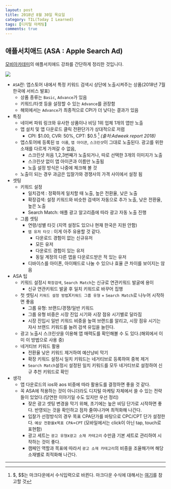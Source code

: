 ```yaml
---
layout: post
title: 2018년 8월 30일 목요일
category: TIL(Today I Learned)
tags: [디지털 마케팅]
comments: true
---
```


## 애플서치애드 (ASA : Apple Search Ad)

[모비아카데미](http://www.mobiacademy.co.kr/main)의 애플서치애드 강좌를 간단하게 정리한 것입니다.

![](https://happist.com/wp-content/uploads/2018/06/%EC%95%A0%ED%94%8C-%EC%95%B1-%EC%8A%A4%ED%86%A0%EC%96%B4-%EA%B2%80%EC%83%89-%EA%B4%91%EA%B3%A0-Apple-App-store-search-ads.jpg)

- `ASA`란: 앱스토어 내에서 특정 키워드 검색시 상단에 노출시켜주는 상품(2018년 7월 한국에 서비스 발표)
    - 상품 종류는 `Basic`, `Advance`가 있음
    - 키워드/타겟 등을 설정할 수 있는 `Advance`를 권장함
    - 해외에서는 `Advance`가 최종적으로 CPI가 더 낮다는 결과가 있음
- 특징
    - 네이버 파워 링크와 유사한 상품이나 비딩 1위 업체 1개의 앱만 노출
    - 앱 설치 및 앱 다운로드 클릭 전환단가가 상대적으로 저렴
        - CPI: <span class="tex2jax_ignore">$1.00, CVR: 50%, CPT: \$0.5 </span> [^1] *(출처:Adweek report 2018)* 
    - 앱스토어에 등록된 `앱 이름`, `앱 아이콘`, `스크린샷`이 그대로 노출된다. 광고를 위한 소재를 다르게 가져갈 수 없음, 
        - 스크린샷 처음 1,2,3번째가 노출되거나, 따로 선택한 3개의 이미지가 노출
        - 스크린샷 없이 앱 아이콘과 이름만 노출됨 
        - 노출 설정 방식은 나중에 체크해 볼 것
    - 노출이 되는 경우 과금은 입찰가와 경쟁사의 가격 사이에서 설정 됨
- 셋팅
    - 키워드 설정
        - 일치검색 : 정확하게 일치할 때 노출, 높은 전환율, 낮은 노출
        - 확장검색: 설정 키워드와 비슷한 검색어 자동으로 추가 노출, 낮은 전환율, 높은 노출
        - Search Match: 애플 광고 알고리즘에 따라 광고 자동 노출 진행
    - 그룹 셋팅
        - 연령/성별 타깃 (지역 설정도 있으나 현재 한국은 지원 안함)
        - `앱 유저 타깃` : 이게 아주 유용할 것 같다.  
            - 다운로드 경험이 없는 신규유저
            - 모든 유저
            - 다운로드 경험이 있는 유저
            - 동일 계정의 다른 앱을 다운로드받은 적 있는 유저
        - 디바이스를 아이폰, 아이패드로 나눌 수 있으나 효율 큰 차이를 보이지는 않음 
- ASA 팁
    - 키워드 설정시 `확장검색`, `Search Match`는 신규로 연관키워드 발굴에 용이
        - 신규 연관키워드 발굴 후 일치 키워드로 바꾸어 집행
    - 첫 셋팅시 `키워드 설정 방법`X`키워드 그룹 유형` + `Search Match`로 나누어 시작하면 좋음
        - 그룹 유형: 브랜드/경쟁/일반 키워드
        - 그룹 유형 비중은 시장 진입 시기와 시장 점유 시기별로 달라짐
        - 시장 진입시 일반 키워드 비중을 높여 브랜드를 알리고, 시장 점유 시기는 자사 브랜드 키워드를 늘려 검색 유입을 늘린다. 
    - 광고 노출시 스크린샷을 이용해 앱 매력도를 확인해볼 수 도 있다.(해외에서 이미 이 방법으로 사용 중)
    - 네거티브 키워드 활용
        - 전환율 낮은 키워드 제거하여 예산낭비 막기
        - 확장 키워드 설정시 일치 키워드는 네거티브로 등록하여 중복 제거
        - `Search Match`설정시 설정된 일치 키워드를 모두 네거티브로 설정하여 신규 추천 키워드로 확인
- 생각 
    - 앱 다운로드의 ios와 aos 비중에 따라 활용도를 결정하면 좋을 것 같다.
    - 꼭 ASA에 적용하는 것이 아니더라도 디지털 마케팅 자체에서 쓸 수 있는 전략들이 있었다.(당연한 이야기일 수도 있지만 우선 정리)
        - 잦은 광고 셋팅 변경을 막기 위해, 초기에는 높은 비딩 단가로 시작하면 좋다. 반영되는 것을 확인하고 점차 줄여나가며 최적화해 나간다. 
        - 입찰가 선정방식의 경우 목표 CPA단가를 바탕으로 CPC/CPT 단가 설정한다. `예상 전환율`x`목표 CPA`=`CPT` (모바일에서는 click이 아닌 tap, touch로 표현함)
        - 광고 세트는 `광고 유형`x`광고 소재 카테고리` 수만큼 기본 세트로 관리하여 시작하는 것이 좋다.
        - 캠페인 역할과 목표에 따라서 `광고 소재 카테고리`의 비중을 조율해가며 해당 소재별로 최적화해 나간다.
 

[^1]: <span class="tex2jax_ignore">$, $$는 마크다운에서 수식입력으로 바뀐다.</span> 마크다운 수식에 대해서는 [여기](https://wikidocs.net/1679)를 참고할 것

---